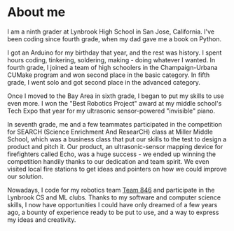 # About me

I am a ninth grader at Lynbrook High School in San Jose, California. I've been coding since fourth grade, when my dad gave me a book on Python.

I got an Arduino for my birthday that year, and the rest was history. I spent hours coding, tinkering, soldering, making - doing whatever I wanted. In fourth grade, I joined a team of high schoolers in the Champaign-Urbana CUMake program and won second place in the basic category. In fifth grade, I went solo and got second place in the advanced category.

Once I moved to the Bay Area in sixth grade, I began to put my skills to use even more. I won the "Best Robotics Project" award at my middle school's Tech Expo that year for my ultrasonic sensor-powered "invisible" piano.

In seventh grade, me and a few teammates participated in the competition for SEARCH (Science Enrichment And ResearCH) class at Miller Middle School, which was a business class that put our skills to the test to design a product and pitch it. Our product, an ultrasonic-sensor mapping device for firefighters called Echo, was a huge success - we ended up winning the competition handily thanks to our dedication and team spirit. We even visited local fire stations to get ideas and pointers on how we could improve our solution.

Nowadays, I code for my robotics team [Team 846](https://lynbrookrobotics.com) and participate in the Lynbrook CS and ML clubs. Thanks to my software and computer science skills, I now have opportunities I could have only dreamed of a few years ago, a bounty of experience ready to be put to use, and a way to express my ideas and creativity.
